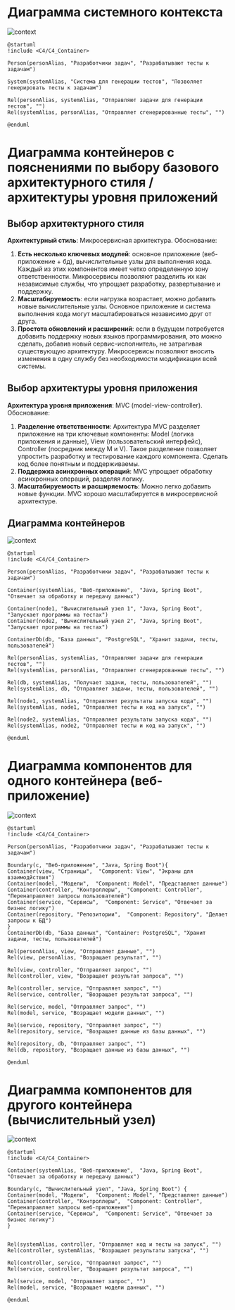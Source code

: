 # Диаграмма системного контекста
![context](../assets/C1.png)

```PlantUML
@startuml
!include <C4/C4_Container>

Person(personAlias, "Разработчики задач", "Разрабатывают тесты к задачам")

System(systemAlias, "Система для генерации тестов", "Позволяет генерировать тесты к задачам")

Rel(personAlias, systemAlias, "Отправляют задачи для генерации тестов", "")
Rel(systemAlias, personAlias, "Отправляет сгенерированные тесты", "")

@enduml
```
# Диаграмма контейнеров с пояснениями по выбору базового архитектурного стиля / архитектуры уровня приложений
## Выбор архитектурного стиля
**Архитектурный стиль**: Микросервисная архитектура.
Обоснование:
1. **Есть несколько ключевых модулей**: основное приложение (веб-приложение + бд), вычислительные узлы для выполнения кода.
Каждый из этих компонентов имеет четко определенную зону ответственности. 
Микросервисы позволяют разделить их как независимые службы, что упрощает разработку, развертывание и поддержку.
2. **Масштабируемость**: если нагрузка возрастает, можно добавить новые вычислительные узлы.
Основное приложение и система выполнения кода могут масштабироваться независимо друг от друга.
3. **Простота обновлений и расширений**: если в будущем потребуется добавить поддержку новых языков программирования, 
это можно сделать, добавив новый сервис-исполнитель, не затрагивая существующую архитектуру.
Микросервисы позволяют вносить изменения в одну службу без необходимости модификации всей системы.

## Выбор архитектуры уровня приложения
**Архитектура уровня приложения**: MVC (model-view-controller).
Обоснование:
1. **Разделение ответственности**: Архитектура MVC разделяет приложение на три ключевые компоненты:
Model (логика приложения и данные), View (пользовательский интерфейс), Controller (посредник между M и V).
Такое разделение позволяет упростить разработку и тестирование каждого компонента. Сделать код более понятным 
и поддерживаемы.
2. **Поддержка асинхронных операций**: MVC упрощает обработку асинхронных операций, разделяя логику.
3. **Масштабируемость и расширяемость**: Можно легко добавить новые функции. MVC хорошо масштабируется в микросервисной
архитектуре.
## Диаграмма контейнеров
![context](../assets/c2.png)

```PlantUML
@startuml
!include <C4/C4_Container>

Person(personAlias, "Разработчики задач", "Разрабатывают тесты к задачам")

Container(systemAlias, "Веб-приложение",  "Java, Spring Boot", "Отвечает за обработку и передачу данных")

Container(node1, "Вычислительный узел 1", "Java, Spring Boot", "Запускает программы на тестах")
Container(node2, "Вычислительный узел 2", "Java, Spring Boot", "Запускает программы на тестах")

ContainerDb(db, "База данных", "PostgreSQL", "Хранит задачи, тесты, пользователей")

Rel(personAlias, systemAlias, "Отправляют задачи для генерации тестов", "")
Rel(systemAlias, personAlias, "Отправляет сгенерированные тесты", "")

Rel(db, systemAlias, "Получает задачи, тесты, пользователей", "")
Rel(systemAlias, db, "Отправляет задачи, тесты, пользователей", "")

Rel(node1, systemAlias, "Отправляет результаты запуска кода", "")
Rel(systemAlias, node1, "Отправляет тесты и код на запуск", "")

Rel(node2, systemAlias, "Отправляет результаты запуска кода", "")
Rel(systemAlias, node2, "Отправляет тесты и код на запуск", "")

@enduml
```
# Диаграмма компонентов для одного контейнера (веб-приложение)
![context](../assets/c31.png)

```PlantUML
@startuml
!include <C4/C4_Container>

Person(personAlias, "Разработчики задач", "Разрабатывают тесты к задачам")

Boundary(c, "Веб-приложение", "Java, Spring Boot"){
Container(view, "Страницы",  "Component: View", "Экраны для взаимодйствия")
Container(model, "Модели",  "Component: Model", "Представляет данные")
Container(controller, "Контроллеры",  "Component: Controller", "Перенаправляет запросы пользователей")
Container(service, "Сервисы",  "Component: Service", "Отвечает за бизнес логику")
Container(repository, "Репозитории",  "Component: Repository", "Делает запросы к БД")
}
ContainerDb(db, "База данных", "Container: PostgreSQL", "Хранит задачи, тесты, пользователей")

Rel(personAlias, view, "Отправляет данные", "")
Rel(view, personAlias, "Возращает результат", "")

Rel(view, controller, "Отправляет запрос", "")
Rel(controller, view, "Возращает результат запроса", "")

Rel(controller, service, "Отправляет запрос", "")
Rel(service, controller, "Возращает результат запроса", "")

Rel(service, model, "Отправляет запрос", "")
Rel(model, service, "Возращает модели данных", "")

Rel(service, repository, "Отправляет запрос", "")
Rel(repository, service, "Возращает данные из базы данных", "")

Rel(repository, db, "Отправляет запрос", "")
Rel(db, repository, "Возращает данные из базы данных", "")

@enduml
```
# Диаграмма компонентов для другого контейнера (вычислительный узел)
![context](../assets/с32.png)

```PlantUML
@startuml
!include <C4/C4_Container>

Container(systemAlias, "Веб-приложение",  "Java, Spring Boot", "Отвечает за обработку и передачу данных")

Boundary(c, "Вычислительный узел", "Java, Spring Boot") {
Container(model, "Модели",  "Component: Model", "Представляет данные")
Container(controller, "Контроллеры",  "Component: Controller", "Перенаправляет запросы веб-приложения")
Container(service, "Сервисы",  "Component: Service", "Отвечает за бизнес логику")
}


Rel(systemAlias, controller, "Отправляет код и тесты на запуск", "")
Rel(controller, systemAlias, "Возращает результаты запуска", "")

Rel(controller, service, "Отправляет запрос", "")
Rel(service, controller, "Возращает результат запроса", "")

Rel(service, model, "Отправляет запрос", "")
Rel(model, service, "Возращает модели данных", "")

@enduml
```
